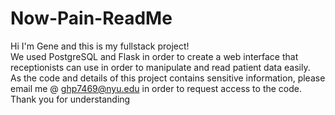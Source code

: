 # Now-Pain-ReadMe
Hi I'm Gene and this is my fullstack project!  
We used PostgreSQL and Flask in order to create a web interface that receptionists can use in order to manipulate and read patient data easily.  
As the code and details of this project contains sensitive information, please email me @ ghp7469@nyu.edu in order to request access to the code. 
Thank you for understanding
